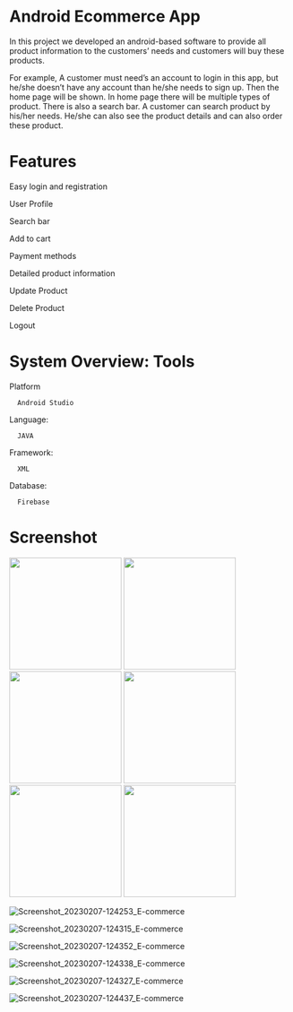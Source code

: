 # Android Ecommerce App
In this project we developed an android-based software to provide all product information to the customers’ 
needs and customers will buy these products. 

For example, A customer must need’s an account to login in this app, but he/she doesn’t have any account 
than he/she needs to sign up. Then the home page will be shown. In home page there will be multiple types 
of product. There is also a search bar. A customer can search product by his/her needs. He/she can also see 
the product details and can also order these product.

# Features
Easy login and registration

User Profile 

Search bar

Add to cart

Payment methods

Detailed product information

Update Product

Delete Product 

Logout


# System Overview: Tools

Platform  
      
      Android Studio
      
Language: 
      
      JAVA
      
Framework: 
      
      XML
      
Database: 
      
      Firebase
      

# Screenshot

<img src="https://user-images.githubusercontent.com/61835955/217209261-cafb5198-c156-42dc-8384-a67a735b4eb3.jpg" width="200px"/>
<img src="https://user-images.githubusercontent.com/61835955/217208608-039c26cd-d3b6-403b-b2af-26059153cc99.jpg" width="200px"/>
<img src="https://user-images.githubusercontent.com/61835955/217208678-f4f75232-d519-46df-beb9-c12a1f2d032d.jpg" width="200px"/>
<img src="https://user-images.githubusercontent.com/61835955/217208718-be0e1ab1-b259-4743-87e9-0adfebcf70aa.jpg" width="200px"/>
<img src="https://user-images.githubusercontent.com/61835955/217208758-50f2f6c8-debe-4bc6-89db-16c5622fcb82.jpg" width="200px"/>
<img src="https://user-images.githubusercontent.com/61835955/217209159-dfcbe441-4605-4986-9ebd-af374042913c.jpg" width="200px"/>

![Screenshot_20230207-124253_E-commerce](https://user-images.githubusercontent.com/61835955/217209261-cafb5198-c156-42dc-8384-a67a735b4eb3.jpg)

![Screenshot_20230207-124315_E-commerce](https://user-images.githubusercontent.com/61835955/217208608-039c26cd-d3b6-403b-b2af-26059153cc99.jpg)

![Screenshot_20230207-124352_E-commerce](https://user-images.githubusercontent.com/61835955/217208678-f4f75232-d519-46df-beb9-c12a1f2d032d.jpg)

![Screenshot_20230207-124338_E-commerce](https://user-images.githubusercontent.com/61835955/217208718-be0e1ab1-b259-4743-87e9-0adfebcf70aa.jpg)

![Screenshot_20230207-124327_E-commerce](https://user-images.githubusercontent.com/61835955/217208758-50f2f6c8-debe-4bc6-89db-16c5622fcb82.jpg)

![Screenshot_20230207-124437_E-commerce](https://user-images.githubusercontent.com/61835955/217209159-dfcbe441-4605-4986-9ebd-af374042913c.jpg)






